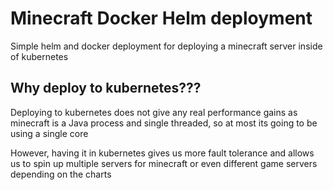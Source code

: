 # Minecraft Docker Helm deployment

Simple helm and docker deployment for deploying a minecraft server inside of kubernetes

## Why deploy to kubernetes???

Deploying to kubernetes does not give any real performance gains as minecraft is a Java process and single threaded, so at most its going to be using a single core

However, having it in kubernetes gives us more fault tolerance and allows us to spin up multiple servers for minecraft or even different game servers depending on the charts